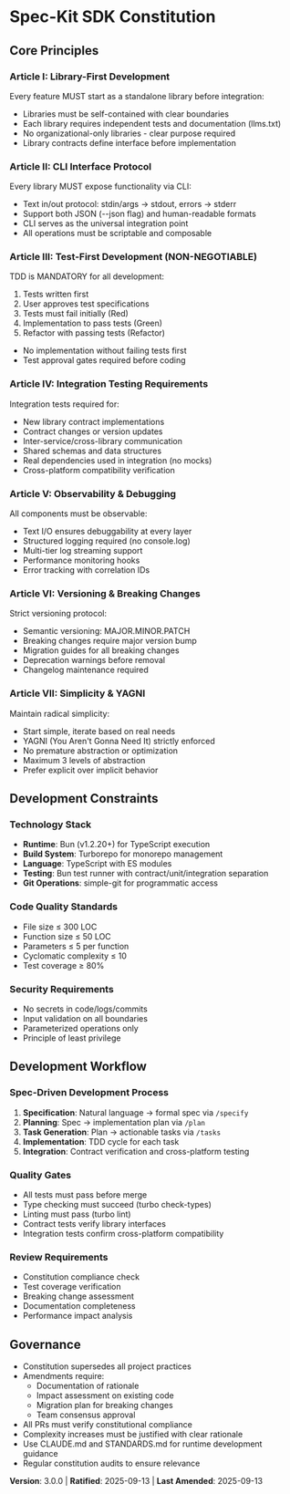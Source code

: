 # Spec-Kit SDK Constitution

## Core Principles

### Article I: Library-First Development
Every feature MUST start as a standalone library before integration:
- Libraries must be self-contained with clear boundaries
- Each library requires independent tests and documentation (llms.txt)
- No organizational-only libraries - clear purpose required
- Library contracts define interface before implementation

### Article II: CLI Interface Protocol
Every library MUST expose functionality via CLI:
- Text in/out protocol: stdin/args → stdout, errors → stderr
- Support both JSON (--json flag) and human-readable formats
- CLI serves as the universal integration point
- All operations must be scriptable and composable

### Article III: Test-First Development (NON-NEGOTIABLE)
TDD is MANDATORY for all development:
1. Tests written first
2. User approves test specifications
3. Tests must fail initially (Red)
4. Implementation to pass tests (Green)
5. Refactor with passing tests (Refactor)
- No implementation without failing tests first
- Test approval gates required before coding

### Article IV: Integration Testing Requirements
Integration tests required for:
- New library contract implementations
- Contract changes or version updates
- Inter-service/cross-library communication
- Shared schemas and data structures
- Real dependencies used in integration (no mocks)
- Cross-platform compatibility verification

### Article V: Observability & Debugging
All components must be observable:
- Text I/O ensures debuggability at every layer
- Structured logging required (no console.log)
- Multi-tier log streaming support
- Performance monitoring hooks
- Error tracking with correlation IDs

### Article VI: Versioning & Breaking Changes
Strict versioning protocol:
- Semantic versioning: MAJOR.MINOR.PATCH
- Breaking changes require major version bump
- Migration guides for all breaking changes
- Deprecation warnings before removal
- Changelog maintenance required

### Article VII: Simplicity & YAGNI
Maintain radical simplicity:
- Start simple, iterate based on real needs
- YAGNI (You Aren't Gonna Need It) strictly enforced
- No premature abstraction or optimization
- Maximum 3 levels of abstraction
- Prefer explicit over implicit behavior

## Development Constraints

### Technology Stack
- **Runtime**: Bun (v1.2.20+) for TypeScript execution
- **Build System**: Turborepo for monorepo management
- **Language**: TypeScript with ES modules
- **Testing**: Bun test runner with contract/unit/integration separation
- **Git Operations**: simple-git for programmatic access

### Code Quality Standards
- File size ≤ 300 LOC
- Function size ≤ 50 LOC
- Parameters ≤ 5 per function
- Cyclomatic complexity ≤ 10
- Test coverage ≥ 80%

### Security Requirements
- No secrets in code/logs/commits
- Input validation on all boundaries
- Parameterized operations only
- Principle of least privilege

## Development Workflow

### Spec-Driven Development Process
1. **Specification**: Natural language → formal spec via `/specify`
2. **Planning**: Spec → implementation plan via `/plan`
3. **Task Generation**: Plan → actionable tasks via `/tasks`
4. **Implementation**: TDD cycle for each task
5. **Integration**: Contract verification and cross-platform testing

### Quality Gates
- All tests must pass before merge
- Type checking must succeed (turbo check-types)
- Linting must pass (turbo lint)
- Contract tests verify library interfaces
- Integration tests confirm cross-platform compatibility

### Review Requirements
- Constitution compliance check
- Test coverage verification
- Breaking change assessment
- Documentation completeness
- Performance impact analysis

## Governance

- Constitution supersedes all project practices
- Amendments require:
  - Documentation of rationale
  - Impact assessment on existing code
  - Migration plan for breaking changes
  - Team consensus approval
- All PRs must verify constitutional compliance
- Complexity increases must be justified with clear rationale
- Use CLAUDE.md and STANDARDS.md for runtime development guidance
- Regular constitution audits to ensure relevance

**Version**: 3.0.0 | **Ratified**: 2025-09-13 | **Last Amended**: 2025-09-13